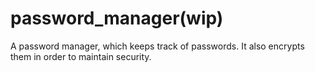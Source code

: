 # password_manager(wip)
A password manager, which keeps track of passwords. It also encrypts them in order to maintain security.
